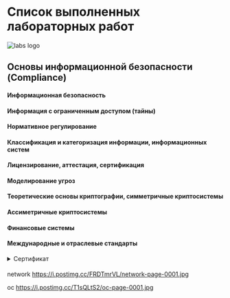 # **Список выполненных лабораторных работ**
![labs logo](https://content.spiceworksstatic.com/service.community/p/post_images/0000025549/53adc2b3/attached_image/axon.jpg)

## Основы информационной безопасности (Compliance)
#### Информационная безопасность
#### Информация с ограниченным доступом (тайны)
#### Нормативное регулирование
#### Классификация и категоризация информации, информационных систем
#### Лицензирование, аттестация, сертификация
#### Моделирование угроз
#### Теоретические основы криптографии, симметричные криптосистемы
#### Ассиметричные криптосистемы
#### Финансовые системы
#### Международные и отраслевые стандарты
<details><summary>Сертификат</summary>
<p>
    <img src=base.jpg>
</p>
</details>


#### 
#### 
#### 
#### 
#### 
#### 
#### 



network
https://i.postimg.cc/FRDTmrVL/network-page-0001.jpg

oc 
https://i.postimg.cc/T1sQLtS2/oc-page-0001.jpg